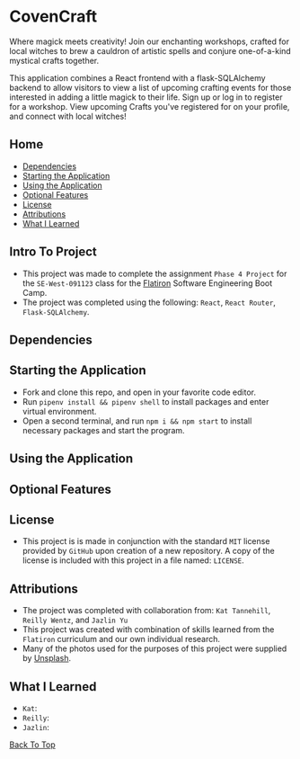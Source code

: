 # CovenCraft

Where magick meets creativity! Join our enchanting workshops, crafted for local witches to brew a cauldron of artistic spells and conjure one-of-a-kind mystical crafts together.

This application combines a React frontend with a flask-SQLAlchemy backend to allow visitors to view a list of upcoming crafting events for those interested in adding a little magick to their life. Sign up or log in to register for a workshop. View upcoming Crafts you've registered for on your profile, and connect with local witches!

## Home

- [Dependencies](#dependencies)
- [Starting the Application](#starting-the-application)
- [Using the Application](#using-the-application)
- [Optional Features](#optional-features)
- [License](#license)
- [Attributions](#attributions)
- [What I Learned](#what-i-learned)

## Intro To Project

- This project was made to complete the assignment `Phase 4 Project` for the `SE-West-091123` class for the [Flatiron](https://flatironschool.com/) Software Engineering Boot Camp.
- The project was completed using the following: `React`, `React Router`, `Flask-SQLAlchemy`.

## Dependencies



## Starting the Application

- Fork and clone this repo, and open in your favorite code editor.
- Run `pipenv install && pipenv shell` to install packages and enter virtual environment.
- Open a second terminal, and run `npm i && npm start` to install necessary packages and start the program.

## Using the Application



## Optional Features



## License

- This project is is made in conjunction with the standard `MIT` license provided by `GitHub` upon creation of a new repository. A copy of the license is included with this project in a file named: `LICENSE`.

## Attributions

- The project was completed with collaboration from: `Kat Tannehill`, `Reilly Wentz`, and `Jazlin Yu`
- This project was created with combination of skills learned from the `Flatiron` curriculum and our own individual research.
- Many of the photos used for the purposes of this project were supplied by [Unsplash](https://unsplash.com/).

## What I Learned

- `Kat`: 
- `Reilly`: 
- `Jazlin`: 

[Back To Top](#home)
